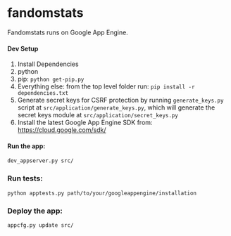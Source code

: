 fandomstats
===========
Fandomstats runs on Google App Engine. 

#### Dev Setup
1. Install Dependencies
  1. python
  2. pip: `python get-pip.py`
  3. Everything else: from the top level folder run: `pip install -r dependencies.txt`
2. Generate secret keys for CSRF protection by running `generate_keys.py` script at `src/application/generate_keys.py`, which will generate the secret keys module at `src/application/secret_keys.py`
3. Install the latest Google App Engine SDK from: https://cloud.google.com/sdk/

#### Run the app:
```
dev_appserver.py src/
```

### Run tests:
```
python apptests.py path/to/your/googleappengine/installation
```

### Deploy the app:
```
appcfg.py update src/
```

